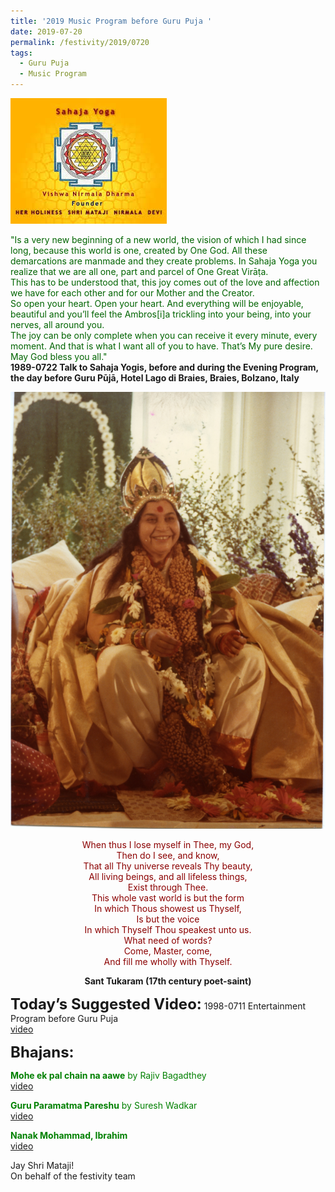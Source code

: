 ```yaml
---
title: '2019 Music Program before Guru Puja '
date: 2019-07-20
permalink: /festivity/2019/0720
tags:
  - Guru Puja
  - Music Program
---
```


![PICTURE 1](/images/image1.png)

<p>
<font color="DarkGreen">"Is a very new beginning of a new world, the vision of which I had since long, because this world is one, created by One God. All these demarcations are manmade and they create problems. In Sahaja Yoga you realize that we are all one, part and parcel of One Great Virāṭa.<br>
This has to be understood that, this joy comes out of the love and affection we have for each other and for our Mother and the Creator.<br>
So open your heart. Open your heart. And everything will be enjoyable, beautiful and you’ll feel the Ambros[i]a trickling into your being, into your nerves, all around you.<br>
The joy can be only complete when you can receive it every minute, every moment. And that is what I want all of you to have. That’s My pure desire.<br>
May God bless you all."</font><br>
<b>1989-0722 Talk to Sahaja Yogis, before and during the Evening Program, the day before Guru Pūjā, Hotel Lago di Braies, Braies, Bolzano, Italy</b>
</p>

<div style="text-align: center"><img src="/images/image8.png" /></div>

<p style="color:DarkRed; text-align:center;">
When thus I lose myself in Thee, my God,<br>
Then do I see, and know,<br>
That all Thy universe reveals Thy beauty,<br>
All living beings, and all lifeless things,<br>
Exist through Thee.<br>
This whole vast world is but the form<br>
In which Thous showest us Thyself,<br>
Is but the voice<br>
In which Thyself Thou speakest unto us.<br>
What need of words?<br>
Come, Master, come,<br>
And fill me wholly with Thyself.<br>
</p>
<p style="text-align:center;"><b>Sant Tukaram (17th century poet-saint)</b><br></p>  

<font size="+2"><b>Today’s Suggested Video:</b></font> 1998-0711 Entertainment Program before Guru Puja<br><a href="https://youtu.be/aHW-KTHeocU"> video</a><br>

<font size="+2"><b>Bhajans:</b></font>

<p style="color:green; text-align:left;">
<b>Mohe ek pal chain na aawe</b> by Rajiv Bagadthey<br><a href="https://youtu.be/bTJfxnOF53s"> video</a><br>
</p>

<p style="color:green; text-align:left;">
<b>Guru Paramatma Pareshu</b> by Suresh Wadkar<br><a href="https://youtu.be/R6M4IgAHMcE"> video</a><br>
</p>

<p style="color:green; text-align:left;">
<b>Nanak Mohammad, Ibrahim</b><br><a href="https://youtu.be/wfCyNpxW3Ms"> video</a><br>
</p>


Jay Shri Mataji!<br>
On behalf of the festivity team